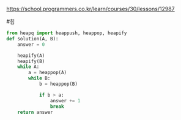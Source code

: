 
https://school.programmers.co.kr/learn/courses/30/lessons/12987

#힙
```python
from heapq import heappush, heappop, heapify
def solution(A, B):
    answer = 0

    heapify(A)
    heapify(B)
    while A:
        a = heappop(A)
        while B:
            b = heappop(B)

            if b > a:
                answer += 1
                break
    return answer
```